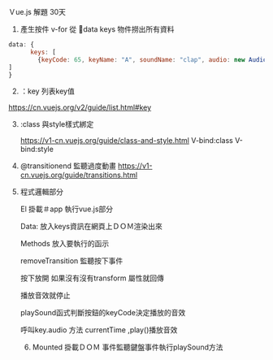 Ｖue.js 解題 30天

1. 產生按件
   v-for 從 data keys 物件撈出所有資料

````javascript
data: {
      keys: [
        {keyCode: 65, keyName: "A", soundName: "clap", audio: new Audio("sounds/clap.wav"), isPlaying: false}
]
}
````

2. ：key
  列表key值

  https://cn.vuejs.org/v2/guide/list.html#key

3. :class 與style樣式綁定

   https://v1-cn.vuejs.org/guide/class-and-style.html
   V-bind:class
   V-bind:style

4. @transitionend 監聽過度動畫
   https://v1-cn.vuejs.org/guide/transitions.html

5. 程式邏輯部分

   El 掛載＃app 執行vue.js部分

   Data: 放入keys資訊在網頁上ＤＯＭ渲染出來

   Methods 放入要執行的函示

   removeTransition 監聽按下事件 

   按下放開 如果沒有沒有transform 屬性就回傳

   播放音效就停止

   playSound函式判斷按鈕的keyCode決定播放的音效

   呼叫key.audio 方法 currentTime ,play()播放音效

   

   6. Mounted 掛載ＤＯＭ 事件監聽鍵盤事件執行playSound方法

   

   







